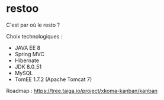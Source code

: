 # restoo
C'est par où le resto ? 

Choix technologiques :
* JAVA EE 8
* Spring MVC
* Hibernate
* JDK 8.0_51
* MySQL
* TomEE 1.7.2 (Apache Tomcat 7)

Roadmap :
https://tree.taiga.io/project/xkoma-kanban/kanban
